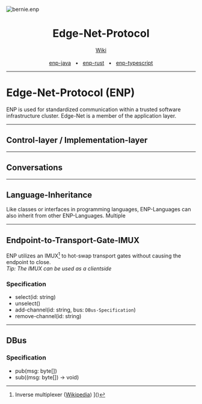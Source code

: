 ![bernie.enp](http://christian-bernstein.de/cdn/bernie/enp-github-banner.png)

<div align="center">
    <h1>Edge-Net-Protocol</h1>
<!--
    <a href="https://www.npmjs.com/package/prisma"><img src="https://img.shields.io/npm/v/prisma.svg?style=flat" /></a>
    <a href="https://github.com/prisma/prisma/blob/main/CONTRIBUTING.md"><img src="https://img.shields.io/badge/PRs-welcome-brightgreen.svg" /></a>
    <a href="https://github.com/prisma/prisma/blob/main/LICENSE"><img src="https://img.shields.io/badge/license-Apache%202-blue" /></a>
    <a href="https://slack.prisma.io/"><img src="https://img.shields.io/badge/chat-on%20slack-blue.svg" /></a>
    <br />
    <br />
-->
<!--
    <a href="https://www.prisma.io/docs/getting-started/quickstart">Quickstart</a>
    <span>&nbsp;&nbsp;•&nbsp;&nbsp;</span>
-->
    <a href="https://github.com/prisma/prisma-examples/">Wiki</a>
    <br />
    <br />
    <a href="https://www.prisma.io/docs/getting-started/quickstart">enp-java</a>
    <span>&nbsp;&nbsp;•&nbsp;&nbsp;</span>
    <a href="https://www.prisma.io/">enp-rust</a>
    <span>&nbsp;&nbsp;•&nbsp;&nbsp;</span>
    <a href="https://www.prisma.io/docs/">enp-typescript</a>
    <br />
    <hr />
</div>

# Edge-Net-Protocol (ENP)

ENP is used for standardized communication within a trusted software infrastructure cluster.
Edge-Net is a member of the application layer.  

---
## Control-layer / Implementation-layer

---
## Conversations

---
## Language-Inheritance

Like classes or interfaces in programming languages, ENP-Languages can also inherit from other ENP-Languages.
Multiple 

---
## Endpoint-to-Transport-Gate-IMUX

ENP utilizes an IMUX[^IMUX] to hot-swap transport gates without causing the endpoint to close. 
<br>
*Tip: The IMUX can be used as a clientside*

### Specification
- select(id: string)
- unselect()
- add-channel(id: string, bus: `DBus-Specification`)
- remove-channel(id: string)

---
## DBus

### Specification
- pub(msg: byte[])
- sub((msg: byte[]) -> void)

[^IMUX]: Inverse multiplexer ([Wikipedia](https://en.wikipedia.org/wiki/Inverse_multiplexer))
]()
